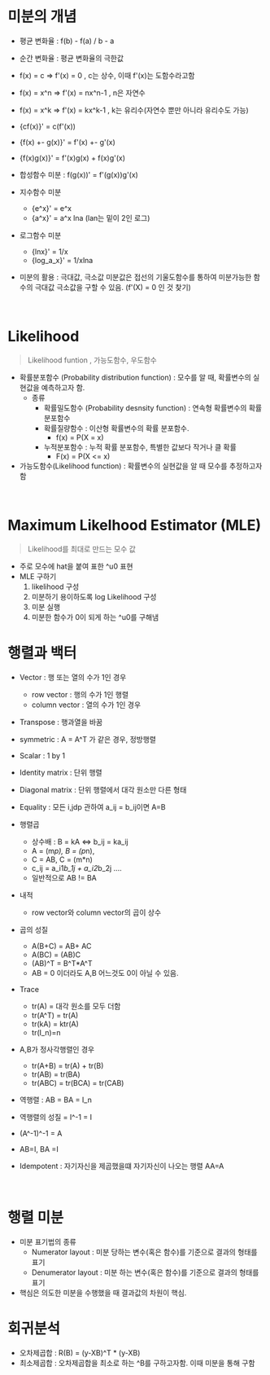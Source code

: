 # 미분의 개념

- 평균 변화율 : f(b) - f(a) / b - a
- 순간 변화율  : 평균 변화율의 극한값 
- f(x) = c => f'(x) = 0 , c는 상수, 이때 f'(x)는 도함수라고함
- f(x) = x^n => f'(x) = nx^n-1 , n은 자연수 
- f(x) = x^k => f'(x) = kx^k-1 , k는 유리수(자연수 뿐만 아니라 유리수도 가능)
- {cf(x)}' = c(f'(x))
- {f(x) +- g(x)}' = f'(x) +- g'(x)
- {f(x)g(x)}' = f'(x)g(x) + f(x)g'(x)
- 합성함수 미분 : f(g(x))' = f'(g(x))g'(x)
- 지수함수 미분 
    - {e^x}' = e^x
    - {a^x}' = a^x lna (lan는 밑이 2인 로그)
- 로그함수 미분
    -  {lnx}' = 1/x
    - {log_a_x}' = 1/xlna 
    
- 미분의 활용 : 극대값, 극소값 미분값은 접선의 기울도함수를 통하여 미분가능한 함수의 극대값 극소값을 구할 수 있음. (f'(X) = 0 인 것 찾기)
    
<br>

# Likelihood

> Likelihood funtion , 가능도함수, 우도함수 

- 확률분포함수 (Probability distribution function) : 모수를 알 때, 확률변수의 실현값을 예측하고자 함.
    - 종류 
        - 확률밀도함수 (Probability desnsity function) : 연속형 확률변수의 확률 분포함수 
        - 확률질량함수 : 이산형 확률변수의 확률 분포함수. 
            - f(x) = P(X = x)
        - 누적분포함수 : 누적 확률 분포함수, 특별한 값보다 작거나 클 확률 
            - F(x) =  P(X <= x)
- 가능도함수(Likelihood function) : 확률변수의 실현값을 알 때 모수를 추정하고자 함 

<br>

# Maximum Likelhood Estimator (MLE)

> Likelihood를 최대로 만드는 모수 값

- 주로 모수에 hat을 붙여 표한 ^u0 표현 
- MLE 구하기 
    1. likelihood 구성
    2. 미분하기 용이하도록 log Likelihood 구성 
    3. 미분 실행
    4. 미분한 함수가 0이 되게 하는 ^u0를 구해냄 

# 행렬과 백터

- Vector : 행 또는 열의 수가 1인 경우 
    - row vector : 행의 수가 1인 행렬
    - column vector : 열의 수가 1인 경우 

- Transpose : 행과열을 바꿈
- symmetric : A = A^T 가 같은 경우, 정방행렬 
- Scalar : 1 by 1 
- Identity matrix : 단위 행렬 
- Diagonal matrix : 단위 행렬에서 대각 원소만 다른 형태 
- Equality : 모든 i,jdp 관하여 a_ij = b_ij이면 A=B
- 행렬곱 
    - 상수배 : B = kA <=> b_ij = ka_ij
    - A = (m*p), B = (p*n),
    - C = AB, C = (m*n) 
    - c_ij = a_i1*b_1j + a_i2*b_2j ....
    - 일반적으로 AB != BA 
- 내적
    - row vector와 column vector의 곱이 상수
- 곱의 성질
    - A(B+C) =  AB+ AC
    - A(BC) = (AB)C
    - (AB)^T = B^T*A^T
    - AB = 0 이더라도 A,B 어느것도 0이 아닐 수 있음.
- Trace 
    - tr(A) = 대각 원소를 모두 더함 
    - tr(A^T) = tr(A)
    - tr(kA) = ktr(A)
    - tr(I_n)=n 
- A,B가 정사각행렬인 경우
    - tr(A+B) = tr(A) + tr(B)
    - tr(AB) = tr(BA)
    - tr(ABC) = tr(BCA) = tr(CAB)
- 역행렬 : AB = BA = I_n
- 역행렬의 성질 = I^-1 = I
- (A^-1)^-1 = A
- AB=I, BA =I
- Idempotent : 자기자신을 제곱했을떄 자기자신이 나오는 행렬 AA=A

<br>

# 행렬 미분

- 미분 표기법의 종류 
    - Numerator layout : 미분 당하는 변수(혹은 함수)를 기준으로 결과의 형태를 표기 
    - Denumerator layout : 미분 하는 변수(혹은 함수)를 기준으로 결과의 형태를 표기 
- 핵심은 의도한 미분을 수행했을 때 결과값의 차원이 핵심. 

# 회귀분석

- 오차제곱합 : R(B) = (y-XB)^T * (y-XB) 
- 최소제곱합 : 오차제곱합을 최소로 하는 ^B를 구하고자함. 이때 미분을 통해 구함
